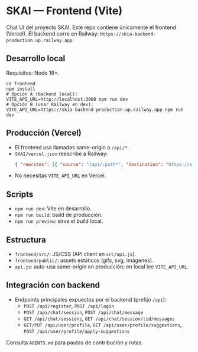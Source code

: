 # SKAI — Frontend (Vite)

Chat UI del proyecto SKAI. Este repo contiene únicamente el frontend (Vercel). El backend corre en Railway: `https://skia-backend-production.up.railway.app`.

## Desarrollo local
Requisitos: Node 18+.

```
cd frontend
npm install
# Opción A (backend local):
VITE_API_URL=http://localhost:3000 npm run dev
# Opción B (usar Railway en dev):
VITE_API_URL=https://skia-backend-production.up.railway.app npm run dev
```

## Producción (Vercel)
- El frontend usa llamadas same-origin a `/api/*`.
- `SKAI/vercel.json` reescribe a Railway:
  ```json
  { "rewrites": [{ "source": "/api/:path*", "destination": "https://skia-backend-production.up.railway.app/api/:path*" }] }
  ```
- No necesitas `VITE_API_URL` en Vercel.

## Scripts
- `npm run dev`: Vite en desarrollo.
- `npm run build`: build de producción.
- `npm run preview`: sirve el build local.

## Estructura
- `frontend/src/`: JS/CSS (API client en `src/api.js`).
- `frontend/public/`: assets estáticos (gifs, svg, imágenes).
- `api.js`: auto-usa same-origin en producción; en local lee `VITE_API_URL`.

## Integración con backend
- Endpoints principales expuestos por el backend (prefijo `/api`):
  - `POST /api/register`, `POST /api/login`
  - `POST /api/chat/session`, `POST /api/chat/message`
  - `GET /api/chat/sessions`, `GET /api/chat/session/:id/messages`
  - `GET/PUT /api/user/profile`, `GET /api/user/profile/suggestions`, `POST /api/user/profile/apply-suggestions`

Consulta `AGENTS.md` para pautas de contribución y rutas.
